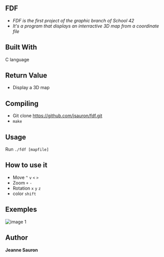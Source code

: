 ## FDF
  
* *FDF is the first project of the graphic branch of School 42*
* *It's a program that displays an interractive 3D map from a coordinate file*

## Built With

C language

## Return Value
 
* Display a 3D map
 
## Compiling
 
* Git clone https://github.com/jsauron/fdf.git
* `make`

## Usage

Run `./fdf [mapfile]`

## How to use it

* Move `^` `v` `<` `>`
* Zoom `+` `-`
* Rotation `x` `y` `z`
* color `shift`

## Exemples
![image 1](https://i.imgur.com/l7J7jC6.png)


## Author

**Jeanne Sauron**

